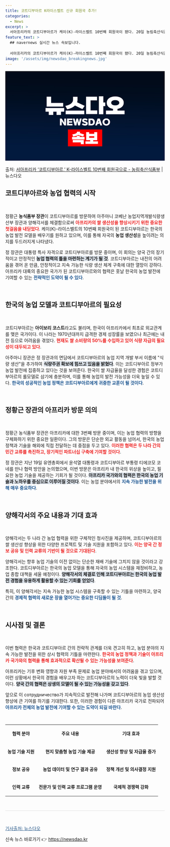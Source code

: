 ```yaml
---
title: 코트디부아르 K라이스벨트 신규 회원국 추가!
categories:
  - News
excerpt: >
  서아프리카의 코트디부아르가 케이(K)-라이스벨트 10번째 회원국이 됐다. 20일 농림축산식품부에 따르면, 대…
feature_text: >
  ## navernews 실시간 뉴스 속보입니다.

  서아프리카의 코트디부아르가 케이(K)-라이스벨트 10번째 회원국이 됐다. 20일 농림축산식품부에 따르면, 대…
image: '/assets/img/newsdao_breakingnews.jpg'
---
```


![뉴스다오 속보](/assets/img/newsdao_breakingnews.jpg)

<p>출처: <a href="https://newsdao.kr/2250" rel="dofollow">서아프리카 ‘코트디부아르,’ K-라이스벨트 10번째 회원국으로 - 농림축산식품부</a> | 뉴스다오</p>

<h2 data-ke-size="size26">코트디부아르와 농업 협력의 시작</h2>

<p data-ke-size="size16">&nbsp;</p>

정황근 <b>농식품부 장관</b>이 코트디부아르를 방문하여 아주마니 코베난 농업지역개발식량생산부 장관과 양해각서를 체결함으로써 <b><span style="color: #ee2323;">아프리카의 쌀 생산성을 향상시키기 위한 중요한 첫걸음을 내딛었다</span></b>. 케이(K)-라이스벨트의 10번째 회원국이 된 코트디부아르는 한국의 농업 발전 모델을 배우기를 원하고 있으며, 이를 통해 자국의 <b>농업 생산성</b>을 높이려는 의지를 두드러지게 나타냈다. 

정 장관은 대통령 특사 자격으로 코트디부아르를 방문 중이며, 이 회의는 양국 간의 장기적이고 안정적인 <b><span style="background-color: #21538527;">농업 협력의 틀을 마련하는 계기가 될 것</span></b>. 코트디부아르는 내전의 어려움을 겪어 온 만큼, 안정적이고 지속 가능한 식량 생산 체계 구축에 대한 열망이 강하다. 아프리카 대륙의 중요한 국가가 된 코트디부아르와의 협력은 훗날 한국의 농업 발전에 기여할 수 있는 <b><span style="color: #1a5490;">전략적인 도약이 될 수 있다</span></b>. 

<p data-ke-size="size16">&nbsp;</p>

<h2 data-ke-size="size26">한국의 농업 모델과 코트디부아르의 필요성</h2>

<p data-ke-size="size16">&nbsp;</p>

코트디부아르는 <b>아이보리 코스트</b>라고도 불리며, 한국이 아프리카에서 최초로 외교관계를 맺은 국가이다. 이 나라는 1970년대까지 급격한 경제 성장률을 보였으나 최근에는 내전 등으로 어려움을 겪었다. <b><span style="color: #ee2323;">현재도 쌀 소비량의 50%를 수입하고 있어 식량 자급의 필요성이 대두되고 있다</span></b>. 

아주마니 장관은 정 장관과의 면담에서 코트디부아르의 농업 지역 개발 부서 이름에 "식량 생산"을 추가하여 <b><span style="background-color: #21538527;">식량주권 확보에 힘쓰고 있음을 밝혔다</span></b>. 이는 코트디부아르 정부가 농업 발전에 집중하고 있다는 것을 보여준다. 한국이 쌀 자급율을 달성한 경험은 코트디부아르의 롤모델로 삼기에 충분하며, 이를 통해 농업의 발전 가능성을 더욱 높일 수 있다. <b><span style="color: #1a5490;">한국의 성공적인 농업 정책은 코트디부아르에게 귀중한 교훈이 될 것이다</span></b>. 

<p data-ke-size="size16">&nbsp;</p>

<h2 data-ke-size="size26">정황근 장관의 아프리카 방문 의의</h2>

<p data-ke-size="size16">&nbsp;</p>

정황근 농식품부 장관은 아프리카에 대한 3번째 방문 중이며, 이는 농업 협력의 방향을 구체화하기 위한 중요한 일환이다. 그의 방문은 단순한 외교 활동을 넘어서, 한국의 농업 정책과 기술을 해외에 직접 전달하는 데 중점을 두고 있다. <b><span style="color: #ee2323;">이러한 협력은 두 나라 간의 민간 교류를 촉진하고, 장기적인 파트너십 구축에 기여할 것이다</span></b>.

정 장관은 지난 19일 유엔총회에서 윤석열 대통령과 코트디부아르 부통령 티에코모 코네를 만나 협력 방안을 논의했으며, 이번 방문은 아프리카 내 한국의 위상을 높이고, 필요한 농업 기술을 제공하는 기회가 될 것이다. <b><span style="background-color: #21538527;">아프리카 국가와의 협력은 한국의 농업 기술과 노하우를 중심으로 이루어질 것이다</span></b>. 이는 농업 분야에서의 <b><span style="color: #1a5490;">지속 가능한 발전을 위해 매우 중요하다</span></b>. 

<p data-ke-size="size16">&nbsp;</p>

<h2 data-ke-size="size26">양해각서의 주요 내용과 기대 효과</h2>

<p data-ke-size="size16">&nbsp;</p>

양해각서는 두 나라 간 농업 협력을 위한 구체적인 청사진을 제공하며, 코트디부아르의 쌀 생산성 향상을 위한 다양한 프로젝트 및 기술 지원을 포함하고 있다. <b><span style="color: #ee2323;">이는 양국 간 정보 공유 및 인력 교류의 기반이 될 것으로 기대된다</span></b>. 

양해각서는 향후 농업 기술의 이전 없이는 단순한 재배 기술에 그치지 않을 것이라고 강조한다. 코트디부아르는 한국의 농업 모델을 통해 자국의 농업 시스템을 재정비하고, 농업 종합 대책을 세울 예정이다. <b><span style="background-color: #21538527;">양해각서의 체결로 인해 코트디부아르는 한국의 농업 발전 경험을 유용하게 활용할 수 있는 기회를 얻었다</span></b>.

특히, 이 양해각서는 지속 가능한 농업 시스템을 구축할 수 있는 기틀을 마련하고, 양국 간의 <b><span style="color: #1a5490;">경제적 협력의 새로운 장을 열어가는 중요한 디딤돌이 될 것</span></b>. 

<p data-ke-size="size16">&nbsp;</p>

<h2 data-ke-size="size26">시사점 및 결론</h2>

<p data-ke-size="size16">&nbsp;</p>

이번 협력은 한국과 코트디부아르 간의 전략적 관계를 더욱 견고히 하고, 농업 분야의 지속 가능한 발전을 위한 상시 협력의 기틀을 마련한다. <b><span style="color: #ee2323;">한국의 농업 정책과 기술이 아프리카 국가와의 협력을 통해 효과적으로 확산될 수 있는 가능성을 보여준다</span></b>. 

아프리카는 기후 변화 영향과 자원 부족 문제로 농업 분야에서의 어려움을 겪고 있으며, 이런 상황에서 한국의 경험을 배우고자 하는 코트디부아르의 노력이 더욱 빛을 발할 것이다. <b><span style="background-color: #21538527;">양국 간의 협력은 상생의 모델이 될 수 있는 가능성을 갖고 있다</span></b>. 

앞으로 이 сотрудничество가 지속적으로 발전해 나가며 코트디부아르의 농업 생산성 향상에 큰 기여를 하기를 기대한다. 또한, 이러한 경험이 다른 아프리카 국가로 전파되어 <b><span style="color: #1a5490;">아프리카 전체의 농업 발전에 기여할 수 있는 도약이 되길 바란다</span></b>. 

<p data-ke-size="size16">&nbsp;</p>

<table style="width: 100%; border-collapse: collapse; table-layout: fixed;">
  <tbody>
    <tr>
      <td style="text-align: center; height: 51px;"><b>협력 분야</b></td>
      <td style="text-align: center; height: 51px;"><b>주요 내용</b></td>
      <td style="text-align: center; height: 51px;"><b>기대 효과</b></td>
    </tr>
    <tr>
      <td style="text-align: center; height: 51px;"><b>농업 기술 지원</b></td>
      <td style="text-align: center; height: 51px;"><b>현지 맞춤형 농업 기술 제공</b></td>
      <td style="text-align: center; height: 51px;"><b>생산성 향상 및 자급율 증가</b></td>
    </tr>
    <tr>
      <td style="text-align: center; height: 51px;"><b>정보 공유</b></td>
      <td style="text-align: center; height: 51px;"><b>농업 데이터 및 연구 결과 공유</b></td>
      <td style="text-align: center; height: 51px;"><b>정책 개선 및 의사결정 지원</b></td>
    </tr>
    <tr>
      <td style="text-align: center; height: 51px;"><b>인력 교류</b></td>
      <td style="text-align: center; height: 51px;"><b>전문가 및 인력 교류 프로그램 운영</b></td>
      <td style="text-align: center; height: 51px;"><b>국제적 경쟁력 강화</b></td>
    </tr>
  </tbody>
</table>

<p data-ke-size="size16">&nbsp;</p>

<hr style="height: 1px; background-color: #ddd; border: 0;"/>

<p data-ke-size="size16">&nbsp;</p>

<a href="https://newsdao.kr/2250" style="color: #215385;">기사출처: 뉴스다오</a> 

신속 뉴스 바로가기 👉 <a href="https://newsdao.kr" rel="dofollow">https://newsdao.kr</a>


